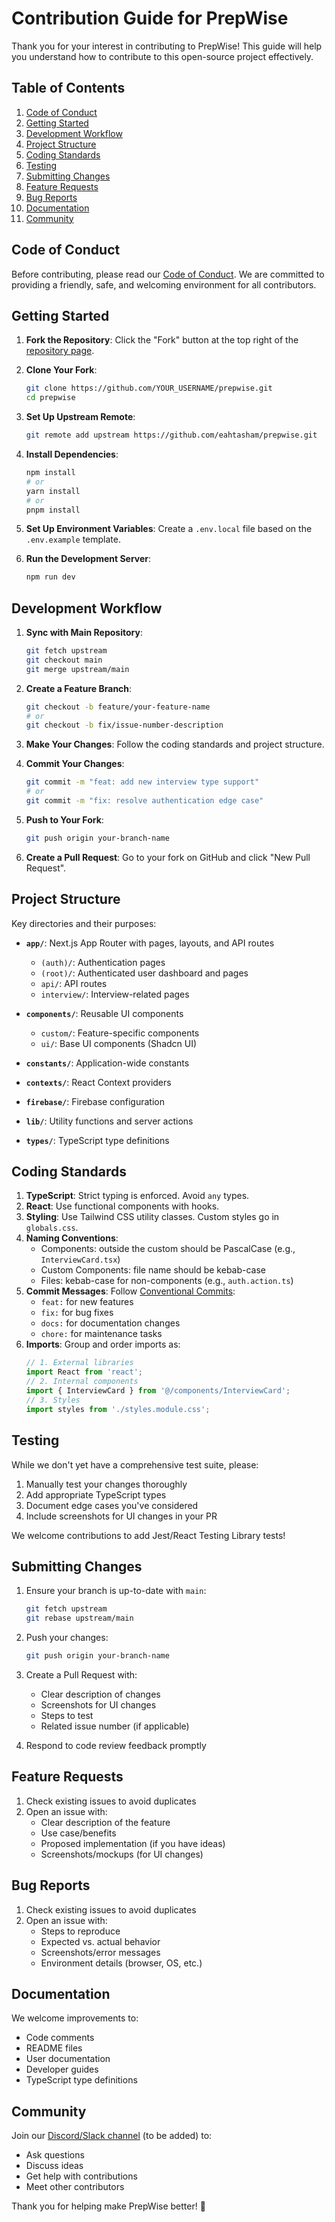 # Contribution Guide for PrepWise

Thank you for your interest in contributing to PrepWise! This guide will help you understand how to contribute to this open-source project effectively.

## Table of Contents
1. [Code of Conduct](#code-of-conduct)
2. [Getting Started](#getting-started)
3. [Development Workflow](#development-workflow)
4. [Project Structure](#project-structure)
5. [Coding Standards](#coding-standards)
6. [Testing](#testing)
7. [Submitting Changes](#submitting-changes)
8. [Feature Requests](#feature-requests)
9. [Bug Reports](#bug-reports)
10. [Documentation](#documentation)
11. [Community](#community)

## Code of Conduct

Before contributing, please read our [Code of Conduct](CODE_OF_CONDUCT.md). We are committed to providing a friendly, safe, and welcoming environment for all contributors.

## Getting Started

1. **Fork the Repository**: Click the "Fork" button at the top right of the [repository page](https://github.com/eahtasham/prepwise).

2. **Clone Your Fork**:
   ```bash
   git clone https://github.com/YOUR_USERNAME/prepwise.git
   cd prepwise
   ```

3. **Set Up Upstream Remote**:
   ```bash
   git remote add upstream https://github.com/eahtasham/prepwise.git
   ```

4. **Install Dependencies**:
   ```bash
   npm install
   # or
   yarn install
   # or
   pnpm install
   ```

5. **Set Up Environment Variables**: Create a `.env.local` file based on the `.env.example` template.

6. **Run the Development Server**:
   ```bash
   npm run dev
   ```

## Development Workflow

1. **Sync with Main Repository**:
   ```bash
   git fetch upstream
   git checkout main
   git merge upstream/main
   ```

2. **Create a Feature Branch**:
   ```bash
   git checkout -b feature/your-feature-name
   # or
   git checkout -b fix/issue-number-description
   ```

3. **Make Your Changes**: Follow the coding standards and project structure.

4. **Commit Your Changes**:
   ```bash
   git commit -m "feat: add new interview type support"
   # or
   git commit -m "fix: resolve authentication edge case"
   ```

5. **Push to Your Fork**:
   ```bash
   git push origin your-branch-name
   ```

6. **Create a Pull Request**: Go to your fork on GitHub and click "New Pull Request".

## Project Structure

Key directories and their purposes:

- **`app/`**: Next.js App Router with pages, layouts, and API routes
  - `(auth)/`: Authentication pages
  - `(root)/`: Authenticated user dashboard and pages
  - `api/`: API routes
  - `interview/`: Interview-related pages

- **`components/`**: Reusable UI components
  - `custom/`: Feature-specific components
  - `ui/`: Base UI components (Shadcn UI)

- **`constants/`**: Application-wide constants
- **`contexts/`**: React Context providers
- **`firebase/`**: Firebase configuration
- **`lib/`**: Utility functions and server actions
- **`types/`**: TypeScript type definitions

## Coding Standards

1. **TypeScript**: Strict typing is enforced. Avoid `any` types.
2. **React**: Use functional components with hooks.
3. **Styling**: Use Tailwind CSS utility classes. Custom styles go in `globals.css`.
4. **Naming Conventions**:
   - Components: outside the custom should be PascalCase (e.g., `InterviewCard.tsx`)
   - Custom Components: file name should be kebab-case
   - Files: kebab-case for non-components (e.g., `auth.action.ts`)
5. **Commit Messages**: Follow [Conventional Commits](https://www.conventionalcommits.org/):
   - `feat:` for new features
   - `fix:` for bug fixes
   - `docs:` for documentation changes
   - `chore:` for maintenance tasks
6. **Imports**: Group and order imports as:
   ```typescript
   // 1. External libraries
   import React from 'react';
   // 2. Internal components
   import { InterviewCard } from '@/components/InterviewCard';
   // 3. Styles
   import styles from './styles.module.css';
   ```

## Testing

While we don't yet have a comprehensive test suite, please:

1. Manually test your changes thoroughly
2. Add appropriate TypeScript types
3. Document edge cases you've considered
4. Include screenshots for UI changes in your PR

We welcome contributions to add Jest/React Testing Library tests!

## Submitting Changes

1. Ensure your branch is up-to-date with `main`:
   ```bash
   git fetch upstream
   git rebase upstream/main
   ```

2. Push your changes:
   ```bash
   git push origin your-branch-name
   ```

3. Create a Pull Request with:
   - Clear description of changes
   - Screenshots for UI changes
   - Steps to test
   - Related issue number (if applicable)

4. Respond to code review feedback promptly

## Feature Requests

1. Check existing issues to avoid duplicates
2. Open an issue with:
   - Clear description of the feature
   - Use case/benefits
   - Proposed implementation (if you have ideas)
   - Screenshots/mockups (for UI changes)

## Bug Reports

1. Check existing issues to avoid duplicates
2. Open an issue with:
   - Steps to reproduce
   - Expected vs. actual behavior
   - Screenshots/error messages
   - Environment details (browser, OS, etc.)

## Documentation

We welcome improvements to:
- Code comments
- README files
- User documentation
- Developer guides
- TypeScript type definitions

## Community

Join our [Discord/Slack channel]() (to be added) to:
- Ask questions
- Discuss ideas
- Get help with contributions
- Meet other contributors

Thank you for helping make PrepWise better! 🚀